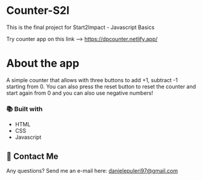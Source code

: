 # Counter-S2I
This is the final project for Start2Impact - Javascript Basics

Try counter app on this link --> https://dpcounter.netlify.app/

#  About the app
A simple counter that allows with three buttons to add +1, subtract -1 starting from 0. You can also press the reset button to reset the counter and start again from 0 and you can also 
use negative numbers!
### :books: Built with
- HTML
- CSS
- Javascript
## :e-mail: Contact Me
Any questions? Send me an e-mail here: danielepuleri97@gmail.com
